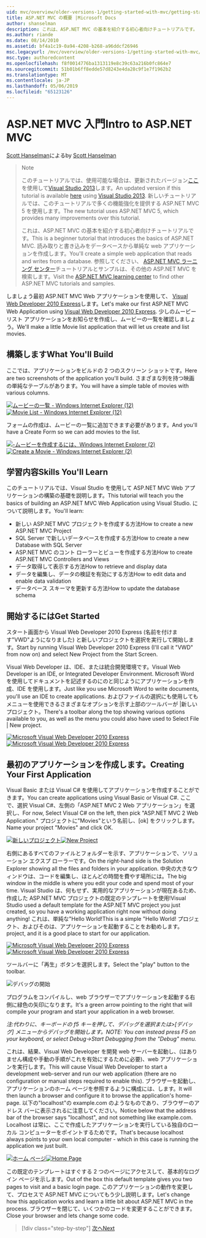 ```yaml
---
uid: mvc/overview/older-versions-1/getting-started-with-mvc/getting-started-with-mvc-part1
title: ASP.NET MVC の概要 |Microsoft Docs
author: shanselman
description: これは、ASP.NET MVC の基本を紹介する初心者向けチュートリアルです。 読み取りと書き込みをデータベースから単純な web アプリケーションを作成します。
ms.author: riande
ms.date: 08/14/2010
ms.assetid: bf4a1c19-0a94-4208-b268-a96ddcf26946
msc.legacyurl: /mvc/overview/older-versions-1/getting-started-with-mvc/getting-started-with-mvc-part1
msc.type: authoredcontent
ms.openlocfilehash: f8f0014776ba1313119e8c39c63a216b0fc864e7
ms.sourcegitcommit: 51b01b6ff8edde57d8243e4da28c9f1e7f1962b2
ms.translationtype: MT
ms.contentlocale: ja-JP
ms.lasthandoff: 05/06/2019
ms.locfileid: "65123126"
---
```

# <a name="intro-to-aspnet-mvc"></a><span data-ttu-id="33fa8-104">ASP.NET MVC 入門</span><span class="sxs-lookup"><span data-stu-id="33fa8-104">Intro to ASP.NET MVC</span></span>

<span data-ttu-id="33fa8-105">[Scott Hanselman](https://github.com/shanselman)による</span><span class="sxs-lookup"><span data-stu-id="33fa8-105">by [Scott Hanselman](https://github.com/shanselman)</span></span>

> > [!NOTE]
> > <span data-ttu-id="33fa8-106">このチュートリアルでは、使用可能な場合は、更新されたバージョン[ここ](../../getting-started/introduction/getting-started.md)を使用して[Visual Studio 2013](https://my.visualstudio.com/Downloads?q=visual%20studio%202013)します。</span><span class="sxs-lookup"><span data-stu-id="33fa8-106">An updated version if this tutorial is available [here](../../getting-started/introduction/getting-started.md) using [Visual Studio 2013](https://my.visualstudio.com/Downloads?q=visual%20studio%202013).</span></span> <span data-ttu-id="33fa8-107">新しいチュートリアルでは、このチュートリアルで多くの機能強化を提供する ASP.NET MVC 5 を使用します。</span><span class="sxs-lookup"><span data-stu-id="33fa8-107">The new tutorial uses ASP.NET MVC 5, which provides many improvements over this tutorial.</span></span>
>
>
> <span data-ttu-id="33fa8-108">これは、ASP.NET MVC の基本を紹介する初心者向けチュートリアルです。</span><span class="sxs-lookup"><span data-stu-id="33fa8-108">This is a beginner tutorial that introduces the basics of ASP.NET MVC.</span></span> <span data-ttu-id="33fa8-109">読み取りと書き込みをデータベースから単純な web アプリケーションを作成します。</span><span class="sxs-lookup"><span data-stu-id="33fa8-109">You'll create a simple web application that reads and writes from a database.</span></span> <span data-ttu-id="33fa8-110">参照してください、 [ASP.NET MVC ラーニング センター](../../../index.md)チュートリアルとサンプルは、その他の ASP.NET MVC を検索します。</span><span class="sxs-lookup"><span data-stu-id="33fa8-110">Visit the [ASP.NET MVC learning center](../../../index.md) to find other ASP.NET MVC tutorials and samples.</span></span>

<span data-ttu-id="33fa8-111">しましょう最初 ASP.NET MVC Web アプリケーションを使用して、 [Visual Web Developer 2010 Express](https://www.microsoft.com/express/Web/)します。</span><span class="sxs-lookup"><span data-stu-id="33fa8-111">Let's make our first ASP.NET MVC Web Application using [Visual Web Developer 2010 Express](https://www.microsoft.com/express/Web/).</span></span> <span data-ttu-id="33fa8-112">少しのムービー リスト アプリケーションをお知らせを作成し、ムービーの一覧を確認しましょう。</span><span class="sxs-lookup"><span data-stu-id="33fa8-112">We'll make a little Movie list application that will let us create and list movies.</span></span>

## <a name="what-youll-build"></a><span data-ttu-id="33fa8-113">構築します</span><span class="sxs-lookup"><span data-stu-id="33fa8-113">What You'll Build</span></span>

<span data-ttu-id="33fa8-114">ここでは、アプリケーションをビルドの 2 つのスクリーン ショットです。</span><span class="sxs-lookup"><span data-stu-id="33fa8-114">Here are two screenshots of the application you'll build.</span></span> <span data-ttu-id="33fa8-115">さまざまな列を持つ映画の単純なテーブルがあります。</span><span class="sxs-lookup"><span data-stu-id="33fa8-115">You will have a simple table of movies with various columns.</span></span>

<span data-ttu-id="33fa8-116">[![ムービーの一覧 - Windows Internet Explorer (12)](getting-started-with-mvc-part1/_static/image2.png)](getting-started-with-mvc-part1/_static/image1.png)</span><span class="sxs-lookup"><span data-stu-id="33fa8-116">[![Movie List - Windows Internet Explorer (12)](getting-started-with-mvc-part1/_static/image2.png)](getting-started-with-mvc-part1/_static/image1.png)</span></span>

<span data-ttu-id="33fa8-117">フォームの作成は、ムービーの一覧に追加できます必要があります。</span><span class="sxs-lookup"><span data-stu-id="33fa8-117">And you'll have a Create Form so we can add movies to the list.</span></span>

<span data-ttu-id="33fa8-118">[![-ムービーを作成するには、Windows Internet Explorer (2)](getting-started-with-mvc-part1/_static/image4.png)](getting-started-with-mvc-part1/_static/image3.png)</span><span class="sxs-lookup"><span data-stu-id="33fa8-118">[![Create a Movie - Windows Internet Explorer (2)](getting-started-with-mvc-part1/_static/image4.png)](getting-started-with-mvc-part1/_static/image3.png)</span></span>

## <a name="skills-youll-learn"></a><span data-ttu-id="33fa8-119">学習内容</span><span class="sxs-lookup"><span data-stu-id="33fa8-119">Skills You'll Learn</span></span>

<span data-ttu-id="33fa8-120">このチュートリアルでは、Visual Studio を使用して ASP.NET MVC Web アプリケーションの構築の基礎を説明します。</span><span class="sxs-lookup"><span data-stu-id="33fa8-120">This tutorial will teach you the basics of building an ASP.NET MVC Web Application using Visual Studio.</span></span> <span data-ttu-id="33fa8-121">について説明します。</span><span class="sxs-lookup"><span data-stu-id="33fa8-121">You'll learn:</span></span>

- <span data-ttu-id="33fa8-122">新しい ASP.NET MVC プロジェクトを作成する方法</span><span class="sxs-lookup"><span data-stu-id="33fa8-122">How to create a new ASP.NET MVC Project</span></span>
- <span data-ttu-id="33fa8-123">SQL Server で新しいデータベースを作成する方法</span><span class="sxs-lookup"><span data-stu-id="33fa8-123">How to create a new Database with SQL Server</span></span>
- <span data-ttu-id="33fa8-124">ASP.NET MVC のコント ローラーとビューを作成する方法</span><span class="sxs-lookup"><span data-stu-id="33fa8-124">How to create ASP.NET MVC Controllers and Views</span></span>
- <span data-ttu-id="33fa8-125">データ取得して表示する方法</span><span class="sxs-lookup"><span data-stu-id="33fa8-125">How to retrieve and display data</span></span>
- <span data-ttu-id="33fa8-126">データを編集し、データの検証を有効にする方法</span><span class="sxs-lookup"><span data-stu-id="33fa8-126">How to edit data and enable data validation</span></span>
- <span data-ttu-id="33fa8-127">データベース スキーマを更新する方法</span><span class="sxs-lookup"><span data-stu-id="33fa8-127">How to update the database schema</span></span>

## <a name="get-started"></a><span data-ttu-id="33fa8-128">開始するには</span><span class="sxs-lookup"><span data-stu-id="33fa8-128">Get Started</span></span>

<span data-ttu-id="33fa8-129">スタート画面から Visual Web Developer 2010 Express (名前を付けます"VWD"ようになりました) と新しいプロジェクトを選択を実行して開始します。</span><span class="sxs-lookup"><span data-stu-id="33fa8-129">Start by running Visual Web Developer 2010 Express (I'll call it "VWD" from now on) and select New Project from the Start Screen.</span></span>

<span data-ttu-id="33fa8-130">Visual Web Developer は、IDE、または統合開発環境です。</span><span class="sxs-lookup"><span data-stu-id="33fa8-130">Visual Web Developer is an IDE, or Integrated Developer Environment.</span></span> <span data-ttu-id="33fa8-131">Microsoft Word を使用してドキュメントを記述するのにのと同じようにアプリケーションを作成、IDE を使用します。</span><span class="sxs-lookup"><span data-stu-id="33fa8-131">Just like you use Microsoft Word to write documents, you'll use an IDE to create applications.</span></span> <span data-ttu-id="33fa8-132">およびファイルの選択にも使用してもメニューを使用できるさまざまなオプションを示す上部のツールバーが |新しいプロジェクト。</span><span class="sxs-lookup"><span data-stu-id="33fa8-132">There's a toolbar along the top showing various options available to you, as well as the menu you could also have used to Select File | New project.</span></span>

<span data-ttu-id="33fa8-133">[![Microsoft Visual Web Developer 2010 Express](getting-started-with-mvc-part1/_static/image6.png)](getting-started-with-mvc-part1/_static/image5.png)</span><span class="sxs-lookup"><span data-stu-id="33fa8-133">[![Microsoft Visual Web Developer 2010 Express](getting-started-with-mvc-part1/_static/image6.png)](getting-started-with-mvc-part1/_static/image5.png)</span></span>

## <a name="creating-your-first-application"></a><span data-ttu-id="33fa8-134">最初のアプリケーションを作成します。</span><span class="sxs-lookup"><span data-stu-id="33fa8-134">Creating Your First Application</span></span>

<span data-ttu-id="33fa8-135">Visual Basic または Visual C# を使用してアプリケーションを作成することができます。</span><span class="sxs-lookup"><span data-stu-id="33fa8-135">You can create applications using Visual Basic or Visual C#.</span></span> <span data-ttu-id="33fa8-136">ここで、選択 Visual C#、左側の「ASP.NET MVC 2 Web アプリケーション」を選択し、</span><span class="sxs-lookup"><span data-stu-id="33fa8-136">For now, Select Visual C# on the left, then pick "ASP.NET MVC 2 Web Application."</span></span> <span data-ttu-id="33fa8-137">プロジェクトに"Movies"という名前し、[ok] をクリックします。</span><span class="sxs-lookup"><span data-stu-id="33fa8-137">Name your project "Movies" and click OK.</span></span>

<span data-ttu-id="33fa8-138">[![新しいプロジェクト](getting-started-with-mvc-part1/_static/image8.png)](getting-started-with-mvc-part1/_static/image7.png)</span><span class="sxs-lookup"><span data-stu-id="33fa8-138">[![New Project](getting-started-with-mvc-part1/_static/image8.png)](getting-started-with-mvc-part1/_static/image7.png)</span></span>

<span data-ttu-id="33fa8-139">右側にあるすべてのファイルとフォルダーを示す、アプリケーションで、ソリューション エクスプ ローラーです。</span><span class="sxs-lookup"><span data-stu-id="33fa8-139">On the right-hand side is the Solution Explorer showing all the files and folders in your application.</span></span> <span data-ttu-id="33fa8-140">中央の大きなウィンドウは、コードを編集し、ほとんどの時間を費やす場所には。</span><span class="sxs-lookup"><span data-stu-id="33fa8-140">The big window in the middle is where you edit your code and spend most of your time.</span></span> <span data-ttu-id="33fa8-141">Visual Studio は、何もせず、実用的なアプリケーションが現在あるため、作成した ASP.NET MVC プロジェクトの既定のテンプレートを使用!</span><span class="sxs-lookup"><span data-stu-id="33fa8-141">Visual Studio used a default template for the ASP.NET MVC project you just created, so you have a working application right now without doing anything!</span></span> <span data-ttu-id="33fa8-142">これは、単純な"Hello World!</span><span class="sxs-lookup"><span data-stu-id="33fa8-142">This is a simple "Hello World!</span></span> <span data-ttu-id="33fa8-143">プロジェクト、およびそのは、アプリケーションを起動することをお勧めします。</span><span class="sxs-lookup"><span data-stu-id="33fa8-143">project, and it is a good place to start for our application.</span></span>

<span data-ttu-id="33fa8-144">[![Microsoft Visual Web Developer 2010 Express](getting-started-with-mvc-part1/_static/image10.png)](getting-started-with-mvc-part1/_static/image9.png)</span><span class="sxs-lookup"><span data-stu-id="33fa8-144">[![Microsoft Visual Web Developer 2010 Express](getting-started-with-mvc-part1/_static/image10.png)](getting-started-with-mvc-part1/_static/image9.png)</span></span>

<span data-ttu-id="33fa8-145">ツールバーに「再生」ボタンを選択します。</span><span class="sxs-lookup"><span data-stu-id="33fa8-145">Select the "play" button to the toolbar.</span></span>

![デバッグの開始](getting-started-with-mvc-part1/_static/image11.png)

<span data-ttu-id="33fa8-147">プログラムをコンパイルし、web ブラウザーでアプリケーションを起動する右側に緑色の矢印になります。</span><span class="sxs-lookup"><span data-stu-id="33fa8-147">It's a green arrow pointing to the right that will compile your program and start your application in a web browser.</span></span>

<span data-ttu-id="33fa8-148">*注:代わりに、キーボードの f5 キーを押して、デバッグを選択または&gt;[デバッグ] メニューからデバッグを開始します。*</span><span class="sxs-lookup"><span data-stu-id="33fa8-148">*NOTE: You can instead press F5 on your keyboard, or select Debug-&gt;Start Debugging from the "Debug" menu.*</span></span>

<span data-ttu-id="33fa8-149">これは、結果、Visual Web Developer を開発 web サーバーを起動し、(はありません構成や手動の手順がこれを有効にするために必要)、web アプリケーションを実行します。</span><span class="sxs-lookup"><span data-stu-id="33fa8-149">This will cause Visual Web Developer to start a development web-server and run our web application (there are no configuration or manual steps required to enable this).</span></span> <span data-ttu-id="33fa8-150">ブラウザーを起動し、アプリケーションのホーム ページを参照するように構成には、します。</span><span class="sxs-lookup"><span data-stu-id="33fa8-150">It will then launch a browser and configure it to browse the application's home-page.</span></span> <span data-ttu-id="33fa8-151">以下の"localhost"の example.com のようなものであり、ブラウザーのアドレス バーに表示されるに注意してください。</span><span class="sxs-lookup"><span data-stu-id="33fa8-151">Notice below that the address bar of the browser says "localhost", and not something like example.com.</span></span> <span data-ttu-id="33fa8-152">Localhost は常に、ここで作成したアプリケーションを実行している独自のローカル コンピューターをポイントするためです。</span><span class="sxs-lookup"><span data-stu-id="33fa8-152">That's because localhost always points to your own local computer - which in this case is running the application we just built.</span></span>

<span data-ttu-id="33fa8-153">[![ホーム ページ](getting-started-with-mvc-part1/_static/image13.png)](getting-started-with-mvc-part1/_static/image12.png)</span><span class="sxs-lookup"><span data-stu-id="33fa8-153">[![Home Page](getting-started-with-mvc-part1/_static/image13.png)](getting-started-with-mvc-part1/_static/image12.png)</span></span>

<span data-ttu-id="33fa8-154">この既定のテンプレートはすぐする 2 つのページにアクセスして、基本的なログイン ページを示します。</span><span class="sxs-lookup"><span data-stu-id="33fa8-154">Out of the box this default template gives you two pages to visit and a basic login page.</span></span> <span data-ttu-id="33fa8-155">このアプリケーションの動作を変更して、プロセスで ASP.NET MVC についてもう少し説明します。</span><span class="sxs-lookup"><span data-stu-id="33fa8-155">Let's change how this application works and learn a little bit about ASP.NET MVC in the process.</span></span> <span data-ttu-id="33fa8-156">ブラウザーを閉じて、いくつかのコードを変更することができます。</span><span class="sxs-lookup"><span data-stu-id="33fa8-156">Close your browser and lets change some code.</span></span>

> [!div class="step-by-step"]
> [<span data-ttu-id="33fa8-157">次へ</span><span class="sxs-lookup"><span data-stu-id="33fa8-157">Next</span></span>](getting-started-with-mvc-part2.md)
